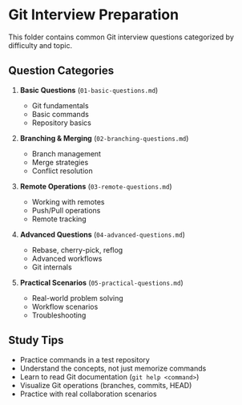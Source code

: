 # Git Interview Preparation

This folder contains common Git interview questions categorized by difficulty and topic.

## Question Categories

1. **Basic Questions** (`01-basic-questions.md`)

   - Git fundamentals
   - Basic commands
   - Repository basics

2. **Branching & Merging** (`02-branching-questions.md`)

   - Branch management
   - Merge strategies
   - Conflict resolution

3. **Remote Operations** (`03-remote-questions.md`)

   - Working with remotes
   - Push/Pull operations
   - Remote tracking

4. **Advanced Questions** (`04-advanced-questions.md`)

   - Rebase, cherry-pick, reflog
   - Advanced workflows
   - Git internals

5. **Practical Scenarios** (`05-practical-questions.md`)
   - Real-world problem solving
   - Workflow scenarios
   - Troubleshooting

## Study Tips

- Practice commands in a test repository
- Understand the concepts, not just memorize commands
- Learn to read Git documentation (`git help <command>`)
- Visualize Git operations (branches, commits, HEAD)
- Practice with real collaboration scenarios
